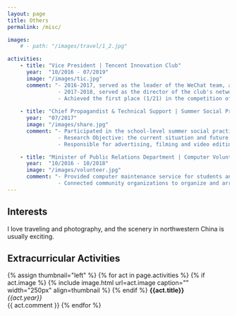 ```yaml
---
layout: page
title: Others
permalink: /misc/

images:
    # - path: "/images/travel/1_2.jpg"

activities:
    - title: "Vice President | Tencent Innovation Club"
      year:  "10/2016 - 07/2019"
      image: "/images/tic.jpg"
      comment: "- 2016-2017, served as the leader of the WeChat team, and was awarded the best team of the year <br/>
                - 2017-2018, served as the director of the club's network advertising department, was awarded the outstanding member of the annual Tencent Innovation Club <br/>
                - Achieved the first place (1/21) in the competition of college clubs affiliated to Tencent Inc in 2017"
                
    - title: "Chief Propagandist & Technical Support | Summer Social Practice Activities"
      year:  "07/2017"
      image: "/images/share.jpg"
      comment: "- Participated in the school-level summer social practice activities <br/> 
                - Research Objective: the current situation and future prospects of Guangzhou's shared economy<br/> 
                - Responsible for advertising, filming and video editing<br/><br/><br/>"

    - title: "Minister of Public Relations Department | Computer Volunteer Service Team"
      year:  "10/2016 - 10/2018"
      image: "/images/volunteer.jpg"
      comment: "- Provided computer maintenance service for students and teachers for free <br/> 
                - Connected community organizations to organize and arrange free computer maintenance activities"
---
```



## Interests

I love traveling and photography, and the scenery in northwestern China is usually exciting.<br/>
<!-- But it seems that human figures photography is also very interesting. -->
<!-- {% assign thumbnail="left" %}
{% for pic in page.images %}
{% if pic.path %}
{% include image.html url=pic.path caption="" width="150px" align=thumbnail %}
{% endif %}
{% endfor %}<br/> -->

## Extracurricular Activities

{% assign thumbnail="left" %}
{% for act in page.activities %}
{% if act.image %}
{% include image.html url=act.image caption="" width="250px" align=thumbnail %}
{% endif %}
**{{act.title}}** <br/>
*{{act.year}}* <br/>
{{ act.comment }}
{% endfor %}<br/>